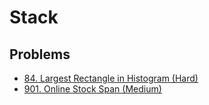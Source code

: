 # Stack

## Problems

* [84. Largest Rectangle in Histogram (Hard)](https://leetcode.com/problems/largest-rectangle-in-histogram/)
* [901. Online Stock Span (Medium)](https://leetcode.com/problems/online-stock-span/)